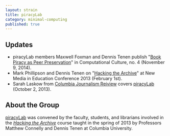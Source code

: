 ```yaml
---
layout: strain
title: piracyLab
category: minimal-computing
published: true
---
```


## Updates 

- piracyLab members Maxwell Foxman and Dennis Tenen publish "[Book Piracy as
  Peer
Preservation](http://computationalculture.net/article/book-piracy-as-peer-preservation.)"
in Computational Culture, no. 4 (November 9, 2014).
- Mark Phillipson and Dennis Tenen on "[Hacking the
  Archive](http://ccnmtl.columbia.edu/nme2013/sessions.html)" at New Media in
Education Conference 2013 (February 1st).
- Sarah Laskow from [Columbia Journalism
  Reiview](http://www.cjr.org/cloud_control/piracylab.php) covers
[piracyLab](http://xpmethod.plaintext.in/minimal-computing/piracyLab.html)
(October 2, 2013).

## About the Group

[piracyLab](http://piracylab.org/) was convened by the faculty, students, and librarians involved in the
[*Hacking the
Archive*](https://docs.google.com/document/d/1c_Gts-FzjsdnOLcIMugq4B61uMGjiFOEzJ7ecEENSbo/edit?usp=sharing)
course taught in the spring of 2013 by Professors Matthew Connelly and Dennis
Tenen at Columbia University.



